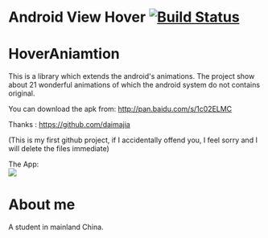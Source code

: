 # Android View Hover [![Build Status](https://travis-ci.org/daimajia/AndroidViewHover.svg)](https://travis-ci.org/daimajia/AndroidViewHover)
HoverAniamtion
==============

This is a library which extends the android's animations. The project show about 21 wonderful animations of which the android system do not contains original.

You can download the apk from:  http://pan.baidu.com/s/1c02ELMC

Thanks : https://github.com/daimajia

(This is my first github project, if I accidentally offend you, I feel sorry and I will delete the files immediate)


The App:<br>
<img src='https://github.com/lj654548718/HoverAniamtion/blob/master/Demos/imgs/show0.png'/>




# About me

A student in mainland China. 
